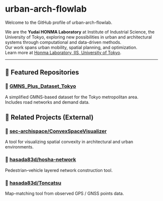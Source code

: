 # urban-arch-flowlab

Welcome to the GitHub profile of urban-arch-flowlab.

We are the **Yudai HONMA Laboratory** at Institute of Industrial Science, the University of Tokyo, exploring new possibilities in urban and architectural systems through computational and data-driven methods.  
Our work spans urban mobility, spatial planning, and optimization.  
Learn more at [Honma Laboratory, IIS, University of Tokyo](http://www.honma-lab.iis.u-tokyo.ac.jp/).

---

## 📂 Featured Repositories

### 🔹 [GMNS_Plus_Dataset_Tokyo](https://github.com/urban-arch-flowlab/GMNS_Plus_Dataset_Tokyo)
A simplified GMNS-based dataset for the Tokyo metropolitan area.  
Includes road networks and demand data.

## 🔗 Related Projects (External)

### 🔸 [sec-archispace/ConvexSpaceVisualizer](https://github.com/sec-archispace/ConvexSpaceVisualizer)
A tool for visualizing spatial convexity in architectural and urban environments.

### 🔸 [hasada83d/hosha-network](https://github.com/hasada83d/hosha-network)
Pedestrian–vehicle layered network construction tool.

### 🔸 [hasada83d/Toncatsu](https://github.com/hasada83d/Toncatsu)
Map-matching tool from observed GPS / GNSS points data.

